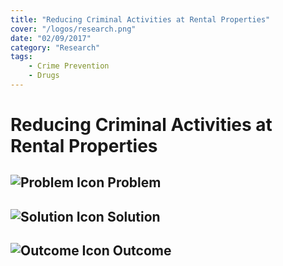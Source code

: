 ```yaml
---
title: "Reducing Criminal Activities at Rental Properties"
cover: "/logos/research.png"
date: "02/09/2017"
category: "Research"
tags:
    - Crime Prevention
    - Drugs
---
```


# Reducing Criminal Activities at Rental Properties

## ![Problem Icon](https://github.com/google/material-design-icons/raw/master/alert/1x_web/ic_error_outline_black_48dp.png "Problem") Problem

## ![Solution Icon](https://github.com/google/material-design-icons/raw/master/action/1x_web/ic_lightbulb_outline_black_48dp.png "Solution") Solution

## ![Outcome Icon](https://github.com/google/material-design-icons/raw/master/action/1x_web/ic_view_list_black_48dp.png "Outcome") Outcome


